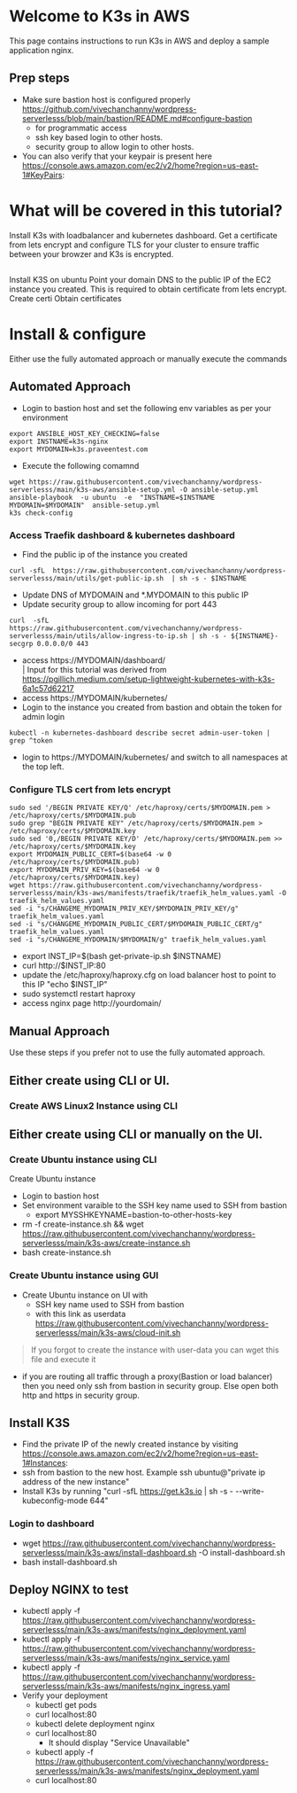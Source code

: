 # Welcome to K3s in AWS
This page contains instructions to run K3s in AWS and deploy a sample application nginx. 

## Prep steps
- Make sure bastion host is configured properly https://github.com/vivechanchanny/wordpress-serverlesss/blob/main/bastion/README.md#configure-bastion
  - for programmatic access
  - ssh key based login to other hosts.
  - security group to allow login to other hosts.
- You can also verify that your keypair is present here https://console.aws.amazon.com/ec2/v2/home?region=us-east-1#KeyPairs:

# What will be covered in this tutorial?
Install K3s with loadbalancer and kubernetes dashboard. Get a certificate from lets encrypt and configure TLS for your cluster to ensure traffic between your browzer and K3s is encrypted.
## 
Install K3S on ubuntu
Point your domain DNS to the public IP of the EC2 instance you created. This is required to obtain certificate from lets encrypt.
Create certi
Obtain certificates 



# Install & configure
Either use the fully automated approach or manually execute the commands
## Automated Approach
- Login to bastion host and set the following env variables as per your environment
```
export ANSIBLE_HOST_KEY_CHECKING=false
export INSTNAME=k3s-nginx
export MYDOMAIN=k3s.praveentest.com
```
- Execute the following comamnd
```
wget https://raw.githubusercontent.com/vivechanchanny/wordpress-serverlesss/main/k3s-aws/ansible-setup.yml -O ansible-setup.yml
ansible-playbook  -u ubuntu  -e  "INSTNAME=$INSTNAME MYDOMAIN=$MYDOMAIN"  ansible-setup.yml
k3s check-config
```
### Access Traefik dashboard & kubernetes dashboard
  - Find the public ip of the instance you created
```
curl -sfL  https://raw.githubusercontent.com/vivechanchanny/wordpress-serverlesss/main/utils/get-public-ip.sh  | sh -s - $INSTNAME
```
  - Update DNS of MYDOMAIN and *.MYDOMAIN to this public IP 
  - Update security group to allow incoming for port 443
```
curl  -sfL  https://raw.githubusercontent.com/vivechanchanny/wordpress-serverlesss/main/utils/allow-ingress-to-ip.sh | sh -s - ${INSTNAME}-secgrp 0.0.0.0/0 443
```
  - access https://MYDOMAIN/dashboard/  
| Input for this tutorial was derived from https://pgillich.medium.com/setup-lightweight-kubernetes-with-k3s-6a1c57d62217
  - access https://MYDOMAIN/kubernetes/
  - Login to the instance you created from bastion and obtain the token for admin login 
```
kubectl -n kubernetes-dashboard describe secret admin-user-token | grep ^token
```
  - login to https://MYDOMAIN/kubernetes/ and switch to all namespaces at the top left.   
### Configure TLS cert from lets encrypt
```
sudo sed '/BEGIN PRIVATE KEY/Q' /etc/haproxy/certs/$MYDOMAIN.pem > /etc/haproxy/certs/$MYDOMAIN.pub
sudo grep "BEGIN PRIVATE KEY" /etc/haproxy/certs/$MYDOMAIN.pem > /etc/haproxy/certs/$MYDOMAIN.key
sudo sed '0,/BEGIN PRIVATE KEY/D' /etc/haproxy/certs/$MYDOMAIN.pem >> /etc/haproxy/certs/$MYDOMAIN.key
export MYDOMAIN_PUBLIC_CERT=$(base64 -w 0 /etc/haproxy/certs/$MYDOMAIN.pub)
export MYDOMAIN_PRIV_KEY=$(base64 -w 0 /etc/haproxy/certs/$MYDOMAIN.key)
wget https://raw.githubusercontent.com/vivechanchanny/wordpress-serverlesss/main/k3s-aws/manifests/traefik/traefik_helm_values.yaml -O traefik_helm_values.yaml
sed -i "s/CHANGEME_MYDOMAIN_PRIV_KEY/$MYDOMAIN_PRIV_KEY/g" traefik_helm_values.yaml
sed -i "s/CHANGEME_MYDOMAIN_PUBLIC_CERT/$MYDOMAIN_PUBLIC_CERT/g" traefik_helm_values.yaml
sed -i "s/CHANGEME_MYDOMAIN/$MYDOMAIN/g" traefik_helm_values.yaml
```
  
- export INST_IP=$(bash get-private-ip.sh $INSTNAME)
- curl http://$INST_IP:80
- update the /etc/haproxy/haproxy.cfg on load balancer host to point to this IP "echo $INST_IP"
- sudo systemctl restart haproxy
- access nginx page http://yourdomain/

## Manual Approach
Use these steps if you prefer not to use the fully automated approach.

## Either create using CLI or UI.
### Create AWS Linux2 Instance using CLI

## Either create using CLI or manually on the UI.
### Create Ubuntu instance using CLI
Create Ubuntu instance
- Login to bastion host
- Set environment varaible to the SSH key name used to SSH from bastion
  - export MYSSHKEYNAME=bastion-to-other-hosts-key
- rm -f create-instance.sh && wget https://raw.githubusercontent.com/vivechanchanny/wordpress-serverlesss/main/k3s-aws/create-instance.sh
- bash create-instance.sh
### Create Ubuntu instance using GUI
- Create Ubuntu instance on UI with 
  - SSH key name used to SSH from bastion
  - with this link as userdata https://raw.githubusercontent.com/vivechanchanny/wordpress-serverlesss/main/k3s-aws/cloud-init.sh
> If you forgot to create the instance with user-data you can wget this file and execute it
- if you are routing all traffic through a proxy(Bastion or load balancer) then you need only ssh from bastion in security group. Else open both http and https in security group.

## Install K3S
- Find the private IP of the newly created instance by visiting https://console.aws.amazon.com/ec2/v2/home?region=us-east-1#Instances:
- ssh from bastion to the new host. Example ssh ubuntu@"private ip address of the new instance"
- Install K3s by running "curl -sfL https://get.k3s.io | sh -s - --write-kubeconfig-mode 644"
### Login to dashboard
  - wget https://raw.githubusercontent.com/vivechanchanny/wordpress-serverlesss/main/k3s-aws/install-dashboard.sh -O install-dashboard.sh
  - bash install-dashboard.sh
## Deploy NGINX to test
- kubectl apply -f https://raw.githubusercontent.com/vivechanchanny/wordpress-serverlesss/main/k3s-aws/manifests/nginx_deployment.yaml
- kubectl apply -f https://raw.githubusercontent.com/vivechanchanny/wordpress-serverlesss/main/k3s-aws/manifests/nginx_service.yaml
- kubectl apply -f https://raw.githubusercontent.com/vivechanchanny/wordpress-serverlesss/main/k3s-aws/manifests/nginx_ingress.yaml
- Verify your deployment
  - kubectl get pods
  - curl localhost:80
  - kubectl delete deployment nginx
  - curl localhost:80
    - It should display "Service Unavailable"
  - kubectl apply -f https://raw.githubusercontent.com/vivechanchanny/wordpress-serverlesss/main/k3s-aws/manifests/nginx_deployment.yaml
  - curl localhost:80




